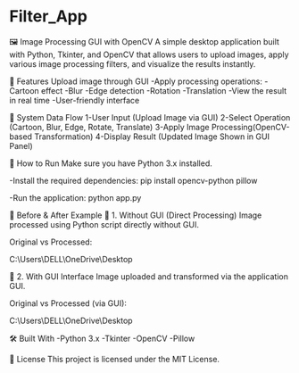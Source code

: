 # Filter_App
🖼️ Image Processing GUI with OpenCV
A simple desktop application built with Python, Tkinter, and OpenCV that allows users to upload images, apply various image processing filters, and visualize the results instantly.

📌 Features
Upload image through GUI
-Apply processing operations:
-Cartoon effect
-Blur
-Edge detection
-Rotation
-Translation
-View the result in real time
-User-friendly interface

📌 System Data Flow
1-User Input (Upload Image via GUI)
2-Select Operation (Cartoon, Blur, Edge, Rotate, Translate)
3-Apply Image Processing(OpenCV-based Transformation)
4-Display Result (Updated Image Shown in GUI Panel)

🚀 How to Run
Make sure you have Python 3.x installed.

-Install the required dependencies:
pip install opencv-python pillow

-Run the application:
python app.py

🧪 Before & After Example
🔹 1. Without GUI (Direct Processing)
Image processed using Python script directly without GUI.

Original vs Processed:

C:\Users\DELL\OneDrive\Desktop


🔸 2. With GUI Interface
Image uploaded and transformed via the application GUI.

Original vs Processed (via GUI):

C:\Users\DELL\OneDrive\Desktop


🛠️ Built With
-Python 3.x
-Tkinter
-OpenCV
-Pillow

📄 License
This project is licensed under the MIT License.


